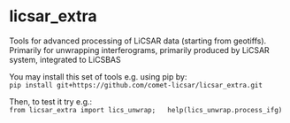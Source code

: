 # licsar_extra
Tools for advanced processing of LiCSAR data (starting from geotiffs).
Primarily for unwrapping interferograms, primarily produced by LiCSAR system, integrated to LiCSBAS

You may install this set of tools e.g. using pip by:  
`
pip install git+https://github.com/comet-licsar/licsar_extra.git
`

Then, to test it try e.g.:  
`
from licsar_extra import lics_unwrap;  
help(lics_unwrap.process_ifg)
`
